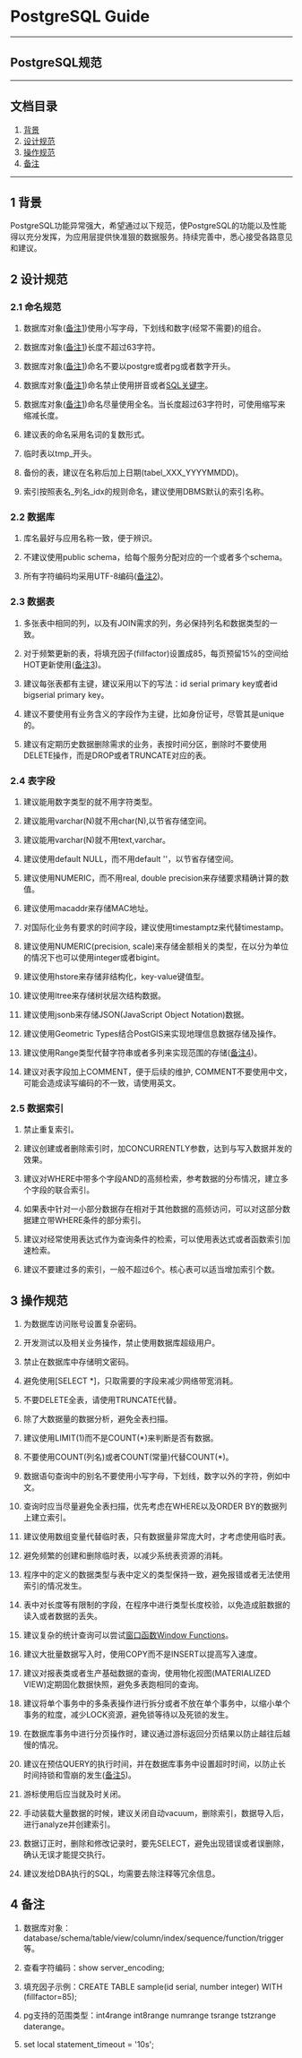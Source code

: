 # PostgreSQL Guide

---	
## PostgreSQL规范

---

## 文档目录

1. [背景](#1-背景)
1. [设计规范](#2-设计规范)
1. [操作规范](#3-操作规范)
1. [备注](#4-备注)

---
## 1 背景

PostgreSQL功能异常强大，希望通过以下规范，使PostgreSQL的功能以及性能得以充分发挥，为应用层提供快准狠的数据服务。持续完善中，悉心接受各路意见和建议。


## 2 设计规范

### 2.1 命名规范

1. 数据库对象([备注1](#4-备注))使用小写字母，下划线和数字(经常不需要)的组合。

1. 数据库对象([备注1](#4-备注))长度不超过63字符。

1. 数据库对象([备注1](#4-备注))命名不要以postgre或者pg或者数字开头。

1. 数据库对象([备注1](#4-备注))命名禁止使用拼音或者[SQL关键字](https://www.postgresql.org/docs/current/static/sql-keywords-appendix.html)。

1. 数据库对象([备注1](#4-备注))命名尽量使用全名。当长度超过63字符时，可使用缩写来缩减长度。

1. 建议表的命名采用名词的复数形式。

1. 临时表以tmp_开头。

1. 备份的表，建议在名称后加上日期(tabel\_XXX_YYYYMMDD)。

1. 索引按照表名_列名_idx的规则命名，建议使用DBMS默认的索引名称。

### 2.2 数据库

1. 库名最好与应用名称一致，便于辨识。

1. 不建议使用public schema，给每个服务分配对应的一个或者多个schema。

1. 所有字符编码均采用UTF-8编码([备注2](#4-备注))。

### 2.3 数据表

1. 多张表中相同的列，以及有JOIN需求的列，务必保持列名和数据类型的一致。

1. 对于频繁更新的表，将填充因子(fillfactor)设置成85，每页预留15%的空间给HOT更新使用([备注3](#4-备注))。

1. 建议每张表都有主键，建议采用以下的写法：id serial primary key或者id bigserial primary key。

1. 建议不要使用有业务含义的字段作为主键，比如身份证号，尽管其是unique的。

1. 建议有定期历史数据删除需求的业务，表按时间分区，删除时不要使用DELETE操作，而是DROP或者TRUNCATE对应的表。

### 2.4 表字段

1. 建议能用数字类型的就不用字符类型。

1. 建议能用varchar(N)就不用char(N),以节省存储空间。

1. 建议能用varchar(N)就不用text,varchar。

1. 建议使用default NULL，而不用default ''，以节省存储空间。

1. 建议使用NUMERIC，而不用real, double precision来存储要求精确计算的数值。

1. 建议使用macaddr来存储MAC地址。

1. 对国际化业务有要求的时间字段，建议使用timestamptz来代替timestamp。

1. 建议使用NUMERIC(precision, scale)来存储金额相关的类型，在以分为单位的情况下也可以使用integer或者bigint。

1. 建议使用hstore来存储非结构化，key-value键值型。

1. 建议使用ltree来存储树状层次结构数据。

1. 建议使用jsonb来存储JSON(JavaScript Object Notation)数据。

1. 建议使用Geometric Types结合PostGIS来实现地理信息数据存储及操作。

1. 建议使用Range类型代替字符串或者多列来实现范围的存储([备注4](#4-备注))。

1. 建议对表字段加上COMMENT，便于后续的维护, COMMENT不要使用中文，可能会造成读写编码的不一致，请使用英文。

### 2.5 数据索引

1. 禁止重复索引。

1. 建议创建或者删除索引时，加CONCURRENTLY参数，达到与写入数据并发的效果。

1. 建议对WHERE中带多个字段AND的高频检索，参考数据的分布情况，建立多个字段的联合索引。

1. 如果表中针对一小部分数据存在相对于其他数据的高频访问，可以对这部分数据建立带WHERE条件的部分索引。

1. 建议对经常使用表达式作为查询条件的检索，可以使用表达式或者函数索引加速检索。

1. 建议不要建过多的索引，一般不超过6个。核心表可以适当增加索引个数。


## 3 操作规范

1. 为数据库访问账号设置复杂密码。

1. 开发测试以及相关业务操作，禁止使用数据库超级用户。

1. 禁止在数据库中存储明文密码。

1. 避免使用[SELECT *]，只取需要的字段来减少网络带宽消耗。

1. 不要DELETE全表，请使用TRUNCATE代替。

1. 除了大数据量的数据分析，避免全表扫描。

1. 建议使用LIMIT(1)而不是COUNT(*)来判断是否有数据。

1. 不要使用COUNT(列名)或者COUNT(常量)代替COUNT(*)。

1. 数据语句查询中的别名不要使用小写字母，下划线，数字以外的字符，例如中文。

1. 查询时应当尽量避免全表扫描，优先考虑在WHERE以及ORDER BY的数据列上建立索引。

1. 建议使用数组变量代替临时表，只有数据量非常庞大时，才考虑使用临时表。

1. 避免频繁的创建和删除临时表，以减少系统表资源的消耗。

1. 程序中的定义的数据类型与表中定义的类型保持一致，避免报错或者无法使用索引的情况发生。

1. 表中对长度等有限制的字段，在程序中进行类型长度校验，以免造成脏数据的读入或者数据的丢失。

1. 建议复杂的统计查询可以尝试[窗口函数Window Functions](https://www.postgresql.org/docs/current/static/tutorial-window.html)。

1. 建议大批量数据写入时，使用COPY而不是INSERT以提高写入速度。

1. 建议对报表类或者生产基础数据的查询，使用物化视图(MATERIALIZED VIEW)定期固化数据快照，避免多表跑相同的查询。

1. 建议将单个事务中的多条表操作进行拆分或者不放在单个事务中，以缩小单个事务的粒度，减少LOCK资源，避免锁等待以及死锁的发生。

1. 在数据库事务中进行分页操作时，建议通过游标返回分页结果以防止越往后越慢的情况。

1. 建议在预估QUERY的执行时间，并在数据库事务中设置超时时间，以防止长时间持锁和雪崩的发生([备注5](#4-备注))。

1. 游标使用后应当就及时关闭。

1. 手动装载大量数据的时候，建议关闭自动vacuum，删除索引，数据导入后，进行analyze并创建索引。

1. 数据订正时，删除和修改记录时，要先SELECT，避免出现错误或者误删除，确认无误才能提交执行。

1. 建议发给DBA执行的SQL，均需要去除注释等冗余信息。


## 4 备注

1. 数据库对象：database/schema/table/view/column/index/sequence/function/trigger等。

1. 查看字符编码：show server_encoding;

1. 填充因子示例：CREATE TABLE sample(id serial, number integer) WITH (fillfactor=85);

1. pg支持的范围类型：int4range int8range numrange tsrange tstzrange daterange。

1. set local statement_timeout = '10s';
